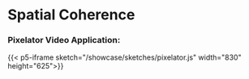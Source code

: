 # Spatial Coherence

### Pixelator Video Application:

{{< p5-iframe sketch="/showcase/sketches/pixelator.js" width="830" height="625">}}